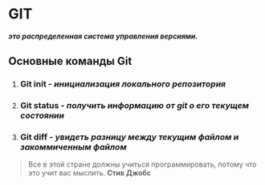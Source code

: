 # GIT 
_**это распределенная система управления версиями.**_

## Основные команды Git
1. ### Git init - _инициализация локального репозитория_

2. ### Git status - _получить информацию от git о его текущем состоянии_

3. ### Git diff - _увидеть разницу между текущим файлом и закоммиченным файлом_
> Все в этой стране должны учиться программировать, потому что это учит вас мыслить. __Стив Джобс__


